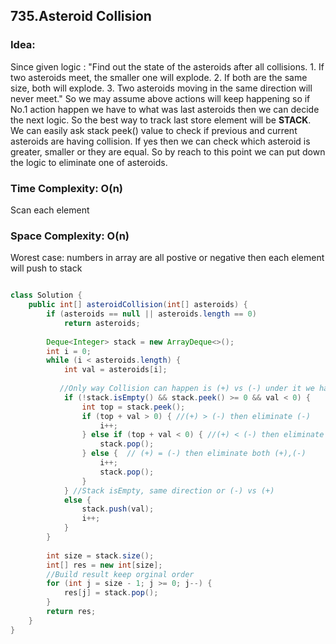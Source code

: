## 735.Asteroid Collision ##


### Idea: ##
 Since given logic : 
        "Find out the state of the asteroids after all collisions. 
         1. If two asteroids meet, the smaller one will explode. 
         2. If both are the same size, both will explode. 
         3. Two asteroids moving in the same direction will never meet."
 So we may assume above actions will keep happening so 
 if No.1 action happen we have to what was last asteroids then we can decide the next logic.
 So the best way to track last store element will be **STACK**. 
 We can easily ask stack peek() value to check if previous and current asteroids are having collision.
 If yes then we can check which asteroid is greater, smaller or they are equal. 
 So by reach to this point we can put down the logic to  eliminate one of asteroids.
 
### Time Complexity: O(n)  ###  
Scan each element 
### Space Complexity: O(n)  ###  
Worest case: numbers in array are all postive or negative then each element will push to stack 

```java

class Solution {
    public int[] asteroidCollision(int[] asteroids) {
        if (asteroids == null || asteroids.length == 0) 
            return asteroids;
        
        Deque<Integer> stack = new ArrayDeque<>();
        int i = 0;
        while (i < asteroids.length) {
            int val = asteroids[i]; 
            
           //Only way Collision can happen is (+) vs (-) under it we have 3 cases
            if (!stack.isEmpty() && stack.peek() >= 0 && val < 0) {                                   
                int top = stack.peek();
                if (top + val > 0) { //(+) > (-) then eliminate (-)
                    i++;                    
                } else if (top + val < 0) { //(+) < (-) then eliminate (+)
                    stack.pop();
                } else {  // (+) = (-) then eliminate both (+),(-)
                    i++;
                    stack.pop();                    
                }
            } //Stack isEmpty, same direction or (-) vs (+)
            else {                 
                stack.push(val);
                i++;                                                   
            }           
        }
        
        int size = stack.size();    
        int[] res = new int[size];    
        //Build result keep orginal order        
        for (int j = size - 1; j >= 0; j--) {
            res[j] = stack.pop();
        }
        return res;
    }
}

```
